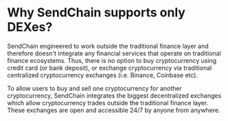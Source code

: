 # Why SendChain supports only DEXes?

SendChain engineered to work outside the traditional finance layer and therefore doesn't integrate any financial services that operate on traditional finance ecosystems. Thus, there is no option to buy cryptocurrency using credit card (or bank deposit), or exchange cryptocurrency via traditional centralized cryptocurrency exchanges (i.e. Binance, Coinbase etc).

To allow users to buy and sell one cryptocurrency for another cryptocurrency, SendChain integrates the biggest decentralized exchanges which allow cryptocurrency trades outside the traditional finance layer. These exchanges are open and accessible 24/7 by anyone from anywhere.


